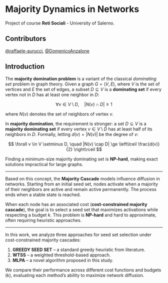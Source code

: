 # Majority Dynamics in Networks

Project of course **Reti Sociali** - University of Salerno.

## Contributors
[@raffaele-aurucci](https://github.com/raffaele-aurucci), [@DomenicoAnzalone](https://github.com/DomenicoAnzalone)

## Introduction

The **majority domination problem** is a variant of the classical *dominating set* problem in graph theory. Given a graph $G=(V,E)$, where $V$ is the set of vertices and $E$ the set of edges, a subset $D \subseteq V$ is a **dominating set** if every vertex not in $D$ has at least one neighbor in $D$:

$$
\forall v \in V \setminus D, \quad |N(v) \cap D| \ge 1
$$

where $N(v)$ denotes the set of neighbors of vertex $v$.

In **majority domination**, the requirement is stronger: a set $D \subseteq V$ is a **majority dominating set** if every vertex $v \in V \setminus D$ has at least half of its neighbors in $D$. Formally, letting $d(v) = |N(v)|$ be the degree of $v$:

$$
\forall v \in V \setminus D, \quad |N(v) \cap D| \ge \left\lceil \frac{d(v)}{2} \right\rceil
$$

Finding a minimum-size majority dominating set is **NP-hard**, making exact solutions impractical for large graphs.

---

Based on this concept, the **Majority Cascade** models influence diffusion in networks. Starting from an initial seed set, nodes activate when a majority of their neighbors are active and remain active permanently. The process ends when a stable state is reached.

When each node has an associated cost (**cost-constrained majority cascade**), the goal is to select a seed set that maximizes activations while respecting a budget $k$. This problem is **NP-hard** and hard to approximate, often requiring heuristic approaches.

---

In this work, we analyze three approaches for seed set selection under cost-constrained majority cascades:

1. **GREEDY SEED SET** – a standard greedy heuristic from literature.  
2. **WTSS** – a weighted threshold-based approach.  
3. **MLPA** – a novel algorithm proposed in this study.  

We compare their performance across different cost functions and budgets \(k\), evaluating each method’s ability to maximize network diffusion.
